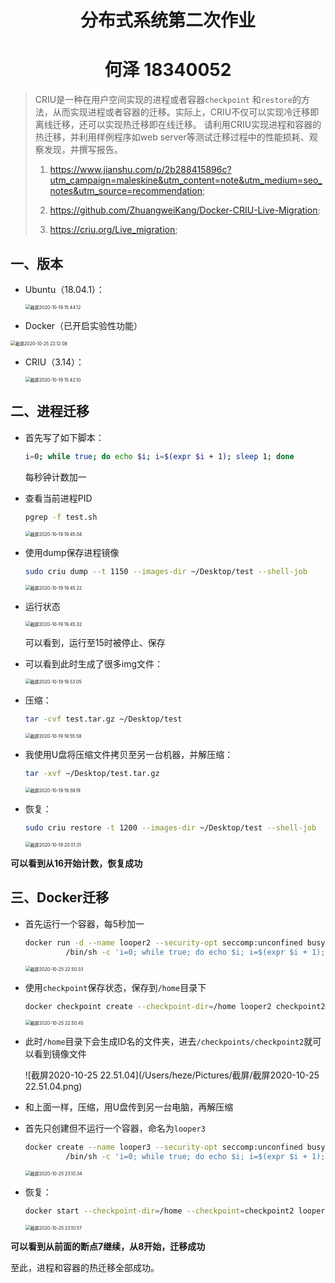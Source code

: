 <h1 align=center>分布式系统第二次作业</h1>

<h1 align=center>何泽  18340052</h1>

> CRIU是一种在用户空间实现的进程或者容器`checkpoint` 和`restore`的方法，从而实现进程或者容器的迁移。实际上，CRIU不仅可以实现冷迁移即离线迁移，还可以实现热迁移即在线迁移。 请利用CRIU实现进程和容器的热迁移，并利用样例程序如web server等测试迁移过程中的性能损耗、观察发现，并撰写报告。
>
> 1. https://www.jianshu.com/p/2b288415896c?utm_campaign=maleskine&utm_content=note&utm_medium=seo_notes&utm_source=recommendation;
>
> 2. https://github.com/ZhuangweiKang/Docker-CRIU-Live-Migration; 
>
> 3. https://criu.org/Live_migration;

## 一、版本

- Ubuntu（18.04.1）：

  <img src="/Users/heze/Pictures/截屏/截屏2020-10-19 15.44.12.png" alt="截屏2020-10-19 15.44.12" style="zoom:50%;" />
  
- Docker（已开启实验性功能）

<img src="/Users/heze/Pictures/截屏/截屏2020-10-25 22.12.08.png" alt="截屏2020-10-25 22.12.08" style="zoom:50%;" />

- CRIU（3.14）：

    <img src="/Users/heze/Pictures/截屏/截屏2020-10-19 15.42.10.png" alt="截屏2020-10-19 15.42.10" style="zoom:50%;" />

## 二、进程迁移

- 首先写了如下脚本：

    ```sh
    i=0; while true; do echo $i; i=$(expr $i + 1); sleep 1; done
    ```

    每秒钟计数加一

- 查看当前进程PID

    ```sh
    pgrep -f test.sh
    ```

    

    <img src="/Users/heze/Pictures/截屏/截屏2020-10-19 19.45.04.png" alt="截屏2020-10-19 19.45.04" style="zoom:50%;" />

- 使用dump保存进程镜像

    ```bash
    sudo criu dump --t 1150 --images-dir ~/Desktop/test --shell-job
    ```

    <img src="/Users/heze/Pictures/截屏/截屏2020-10-19 19.45.22.png" alt="截屏2020-10-19 19.45.22" style="zoom:50%;" />

- 运行状态

    <img src="/Users/heze/Pictures/截屏/截屏2020-10-19 19.45.32.png" alt="截屏2020-10-19 19.45.32" style="zoom:50%;" />

    可以看到，运行至15时被停止、保存

- 可以看到此时生成了很多img文件：

    <img src="/Users/heze/Pictures/截屏/截屏2020-10-19 19.53.05.png" alt="截屏2020-10-19 19.53.05" style="zoom:50%;" />

- 压缩：

  ```bash
  tar -cvf test.tar.gz ~/Desktop/test
  ```
  
    <img src="/Users/heze/Pictures/截屏/截屏2020-10-19 19.55.58.png" alt="截屏2020-10-19 19.55.58" style="zoom:50%;" />
  
- 我使用U盘将压缩文件拷贝至另一台机器，并解压缩：

    ```bash
    tar -xvf ~/Desktop/test.tar.gz
    ```

    <img src="/Users/heze/Pictures/截屏/截屏2020-10-19 19.59.19.png" alt="截屏2020-10-19 19.59.19" style="zoom:50%;" />

- 恢复：

    ```bash
    sudo criu restore -t 1200 --images-dir ~/Desktop/test --shell-job
    ```

    <img src="/Users/heze/Pictures/截屏/截屏2020-10-19 20.01.31.png" alt="截屏2020-10-19 20.01.31" style="zoom:50%;" />

**可以看到从16开始计数，恢复成功**

## 三、Docker迁移

- 首先运行一个容器，每5秒加一

    ```bash
    docker run -d --name looper2 --security-opt seccomp:unconfined busybox  \
             /bin/sh -c 'i=0; while true; do echo $i; i=$(expr $i + 1); sleep 5; done'
    ```

    <img src="/Users/heze/Pictures/截屏/截屏2020-10-25 22.50.33.png" alt="截屏2020-10-25 22.50.33" style="zoom:50%;" />

- 使用`checkpoint`保存状态，保存到`/home`目录下

    ```bash
    docker checkpoint create --checkpoint-dir=/home looper2 checkpoint2
    ```

    <img src="/Users/heze/Pictures/截屏/截屏2020-10-25 22.50.45.png" alt="截屏2020-10-25 22.50.45" style="zoom:50%;" />

- 此时`/home`目录下会生成ID名的文件夹，进去`/checkpoints/checkpoint2`就可以看到镜像文件

    ![截屏2020-10-25 22.51.04](/Users/heze/Pictures/截屏/截屏2020-10-25 22.51.04.png)

- 和上面一样，压缩，用U盘传到另一台电脑，再解压缩

- 首先只创建但不运行一个容器，命名为`looper3`

    ```bash
    docker create --name looper3 --security-opt seccomp:unconfined busybox \
             /bin/sh -c 'i=0; while true; do echo $i; i=$(expr $i + 1); sleep 1; done'
    ```

    <img src="/Users/heze/Pictures/截屏/截屏2020-10-25 23.10.34.png" alt="截屏2020-10-25 23.10.34" style="zoom:50%;" />

- 恢复：

    ```bash
    docker start --checkpoint-dir=/home --checkpoint=checkpoint2 looper3
    ```

    <img src="/Users/heze/Pictures/截屏/截屏2020-10-25 23.10.57.png" alt="截屏2020-10-25 23.10.57" style="zoom:50%;" />

**可以看到从前面的断点7继续，从8开始，迁移成功**

至此，进程和容器的热迁移全部成功。